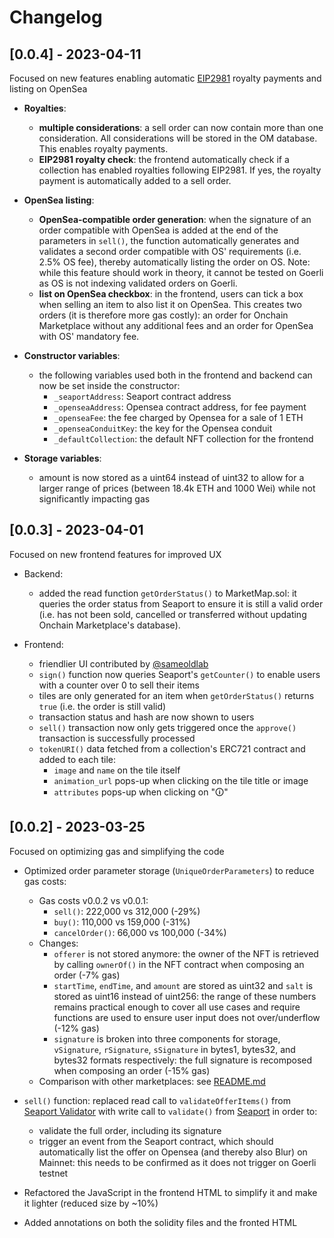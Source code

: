 # Changelog

## [0.0.4] - 2023-04-11
Focused on new features enabling automatic [EIP2981](https://eips.ethereum.org/EIPS/eip-2981) royalty payments and listing on OpenSea

- **Royalties**:
    - **multiple considerations**: a sell order can now contain more than one consideration. All considerations will be stored in the OM database. This enables royalty payments.
    - **EIP2981 royalty check**: the frontend automatically check if a collection has enabled royalties following EIP2981. If yes, the royalty payment is automatically added to a sell order. 

- **OpenSea listing**:
    - **OpenSea-compatible order generation**: when the signature of an order compatible with OpenSea is added at the end of the parameters in `sell()`, the function automatically generates and validates a second order compatible with OS' requirements (i.e. 2.5% OS fee), thereby automatically listing the order on OS. Note: while this feature should work in theory, it cannot be tested on Goerli as OS is not indexing validated orders on Goerli.
    - **list on OpenSea checkbox**: in the frontend, users can tick a box when selling an item to also list it on OpenSea. This creates two orders (it is therefore more gas costly): an order for Onchain Marketplace without any additional fees and an order for OpenSea with OS' mandatory fee.

- **Constructor variables**:
    - the following variables used both in the frontend and backend can now be set inside the constructor:
        - `_seaportAddress`: Seaport contract address
        - `_openseaAddress`: Opensea contract address, for fee payment
        - `_openseaFee`: the fee charged by Opensea for a sale of 1 ETH
        - `_openseaConduitKey`: the key for the Opensea conduit
        - `_defaultCollection`: the default NFT collection for the frontend

- **Storage variables**:
    - amount is now stored as a uint64 instead of uint32 to allow for a larger range of prices (between 18.4k ETH and 1000 Wei) while not significantly impacting gas

## [0.0.3] - 2023-04-01
Focused on new frontend features for improved UX

- Backend:
    - added the read function `getOrderStatus()` to MarketMap.sol: it queries the order status from Seaport to ensure it is still a valid order (i.e. has not been sold, cancelled or transferred without updating Onchain Marketplace's database).

- Frontend:
    - friendlier UI contributed by [@sameoldlab](https://github.com/sameoldlab)
    - `sign()` function now queries Seaport's `getCounter()` to enable users with a counter over 0 to sell their items
    - tiles are only generated for an item when `getOrderStatus()` returns `true` (i.e. the order is still valid)
    - transaction status and hash are now shown to users 
    - `sell()` transaction now only gets triggered once the `approve()` transaction is successfully processed
    - `tokenURI()` data fetched from a collection's ERC721 contract and added to each tile:
        - `image` and `name` on the tile itself
        - `animation_url` pops-up when clicking on the tile title or image 
        - `attributes` pops-up when clicking on "🛈" 


## [0.0.2] - 2023-03-25
Focused on optimizing gas and simplifying the code

- Optimized order parameter storage (`UniqueOrderParameters`) to reduce gas costs:
    - Gas costs v0.0.2 vs v0.0.1:
        - `sell()`: 222,000 vs 312,000 (-29%)
        - `buy()`: 110,000 vs 159,000 (-31%)
        - `cancelOrder()`: 66,000 vs 100,000 (-34%)
    - Changes:
        - `offerer` is not stored anymore: the owner of the NFT is retrieved by calling `ownerOf()` in the NFT contract when composing an order (-7% gas)
        - `startTime`, `endTime`, and `amount` are stored as uint32 and `salt` is stored as uint16 instead of uint256: the range of these numbers remains practical enough to cover all use cases and require functions are used to ensure user input does not over/underflow (-12% gas)
        - `signature` is broken into three components for storage, `vSignature`, `rSignature`, `sSignature` in bytes1, bytes32, and bytes32 formats respectively: the full signature is recomposed when composing an order (-15% gas)
    - Comparison with other marketplaces: see [README.md](https://github.com/mozrt2/Onchain-Marketplace#readme)

- `sell()` function: replaced read call to `validateOfferItems()` from [Seaport Validator](https://goerli.etherscan.io/address/0xF75194740067D6E4000000003b350688DD770000) with write call to `validate()` from [Seaport](https://goerli.etherscan.io/address/0x00000000000001ad428e4906ae43d8f9852d0dd6) in order to:
    - validate the full order, including its signature
    - trigger an event from the Seaport contract, which should automatically list the offer on Opensea (and thereby also Blur) on Mainnet: this needs to be confirmed as it does not trigger on Goerli testnet 

- Refactored the JavaScript in the frontend HTML to simplify it and make it lighter (reduced size by ~10%)

- Added annotations on both the solidity files and the fronted HTML

